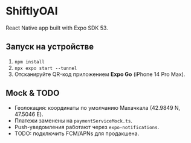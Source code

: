 # ShiftlyOAI

React Native app built with Expo SDK 53.

## Запуск на устройстве

1. `npm install`
2. `npx expo start --tunnel`
3. Отсканируйте QR-код приложением **Expo Go** (iPhone 14 Pro Max).

## Mock & TODO
- Геолокация: координаты по умолчанию Махачкала (42.9849 N, 47.5046 E).
- Платежи заменены на `paymentServiceMock.ts`.
- Push-уведомления работают через `expo-notifications`.
- TODO: подключить FCM/APNs для продакшена.
